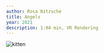 ```yaml
---
author: Rosa Nitzsche
title: Angels
year: 2021
description: 1:04 min, VR Rendering
---
```


![kitten](https://placekitten.com/900/650)
